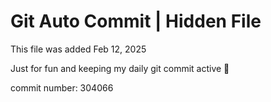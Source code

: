 # Git Auto Commit | Hidden File

This file was added Feb 12, 2025

Just for fun and keeping my daily git commit active 🤪

commit number: 304066
